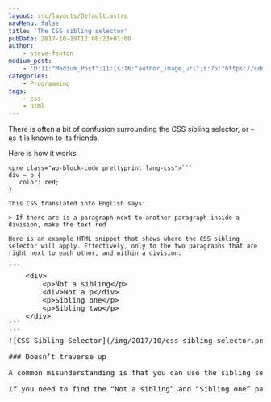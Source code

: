 ```yaml
---
layout: src/layouts/Default.astro
navMenu: false
title: 'The CSS sibling selector'
pubDate: 2017-10-19T12:08:23+01:00
author:
    - steve-fenton
medium_post:
    - 'O:11:"Medium_Post":11:{s:16:"author_image_url";s:75:"https://cdn-images-1.medium.com/fit/c/400/400/1*eXkhfEuF41g5W_xnc_ydLA.jpeg";s:10:"author_url";s:38:"https://medium.com/@steve.fenton.co.uk";s:11:"byline_name";N;s:12:"byline_email";N;s:10:"cross_link";s:3:"yes";s:2:"id";s:12:"10d6ca3fb452";s:21:"follower_notification";s:3:"yes";s:7:"license";s:19:"all-rights-reserved";s:14:"publication_id";s:2:"-1";s:6:"status";s:5:"draft";s:3:"url";s:51:"https://medium.com/@steve.fenton.co.uk/10d6ca3fb452";}'
categories:
    - Programming
tags:
    - css
    - html
---
```


There is often a bit of confusion surrounding the CSS sibling selector, or `~` as it is known to its friends.

Here is how it works.

 ```
<pre class="wp-block-code prettyprint lang-css">```
div ~ p {
    color: red;
}
```
```
This CSS translated into English says:

> If there are is a paragraph next to another paragraph inside a division, make the text red

Here is an example HTML snippet that shows where the CSS sibling selector will apply. Effectively, only to the two paragraphs that are right next to each other, and within a division:

 ```
<pre class="wp-block-code prettyprint lang-html">```
    &lt;div>
        &lt;p>Not a sibling&lt;/p>
        &lt;div>Not a p&lt;/div>
        &lt;p>Sibling one&lt;/p>
        &lt;p>Sibling two&lt;/p>
    &lt;/div>
```
```
![CSS Sibling Selector](/img/2017/10/css-sibling-selector.png)

### Doesn’t traverse up

A common misunderstanding is that you can use the sibling selector to traverse up to the parent in order to navigate to a sibling of the left-hand selector, so in the above example, people want the `div ~ p` selector to find the two paragraphs that are siblings of the inner `div` tag. This is still not possible in CSS yet, but we live in hope.

If you need to find the “Not a sibling” and “Sibling one” paragraphs as siblings of “Not a p”… you’ll need to resort to some JavaScript.
